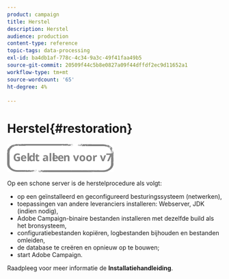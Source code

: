 ```yaml
---
product: campaign
title: Herstel
description: Herstel
audience: production
content-type: reference
topic-tags: data-processing
exl-id: ba4db1af-778c-4c34-9a3c-49f41faa49b5
source-git-commit: 20509f44c5b8e0827a09f44dffdf2ec9d11652a1
workflow-type: tm+mt
source-wordcount: '65'
ht-degree: 4%

---
```


# Herstel{#restoration}

![](../../assets/v7-only.svg)

Op een schone server is de herstelprocedure als volgt:

* op een geïnstalleerd en geconfigureerd besturingssysteem (netwerken),
* toepassingen van andere leveranciers installeren: Webserver, JDK (indien nodig),
* Adobe Campaign-binaire bestanden installeren met dezelfde build als het bronsysteem,
* configuratiebestanden kopiëren, logbestanden bijhouden en bestanden omleiden,
* de database te creëren en opnieuw op te bouwen;
* start Adobe Campaign.

Raadpleeg voor meer informatie de **Installatiehandleiding**.
